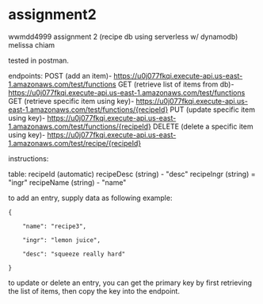 # assignment2
wwmdd4999 assignment 2 (recipe db using serverless w/ dynamodb)
melissa chiam

tested in postman.

endpoints:
  POST (add an item)- https://u0j077fkqi.execute-api.us-east-1.amazonaws.com/test/functions
  GET (retrieve list of items from db)- https://u0j077fkqi.execute-api.us-east-1.amazonaws.com/test/functions
  GET (retrieve specific item using key)- https://u0j077fkqi.execute-api.us-east-1.amazonaws.com/test/functions/{recipeId}
  PUT (update specific item using key)- https://u0j077fkqi.execute-api.us-east-1.amazonaws.com/test/functions/{recipeId}
  DELETE (delete a specific item using key)- https://u0j077fkqi.execute-api.us-east-1.amazonaws.com/test/recipe/{recipeId}

instructions:

table:
recipeId (automatic)
recipeDesc (string) - "desc"
recipeIngr (string) = "ingr"
recipeName (string) - "name"

to add an entry, supply data as following example:
```
{

	"name": "recipe3",
 
	"ingr": "lemon juice",
 
	"desc": "squeeze really hard"

}
```
to update or delete an entry, you can get the primary key by first retrieving the list of items, then copy the key into the endpoint.
